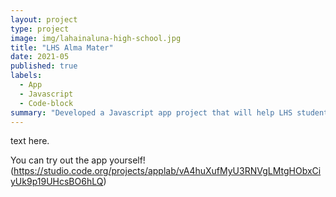 ```yaml
---
layout: project
type: project
image: img/lahainaluna-high-school.jpg
title: "LHS Alma Mater"
date: 2021-05
published: true
labels:
  - App
  - Javascript
  - Code-block
summary: "Developed a Javascript app project that will help LHS students learn the alma mater song."
---
```

text here.

You can try out the app yourself! (https://studio.code.org/projects/applab/vA4huXufMyU3RNVgLMtgHObxCiyUk9p19UHcsBO6hLQ)
